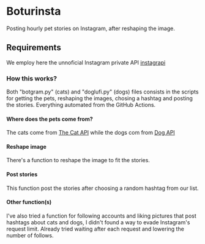 # Boturinsta

Posting hourly pet stories on Instagram, after reshaping the image.

## Requirements
We employ here the unnoficial Instagram private API [instagrapi](https://subzeroid.github.io/instagrapi/)

### How this works?
Both "botgram.py" (cats) and "doglufi.py" (dogs) files consists in the scripts for getting the pets, reshaping the images, chosing a hashtag and posting the stories. Everything automated from the GitHub Actions.

#### Where does the pets come from?
The cats come from [The Cat API](https://thecatapi.com/) while the dogs com from [Dog API](https://dog.ceo/dog-api/)

#### Reshape image
There's a function to reshape the image to fit the stories.

#### Post stories
This function post the stories after choosing a random hashtag from our list.

#### Other function(s)
I've also tried a function for following accounts and liking pictures that post hashtags about cats and dogs, I didn't found a way to evade Instagram's request limit. Already tried waiting after each request and lowering the number of follows.
